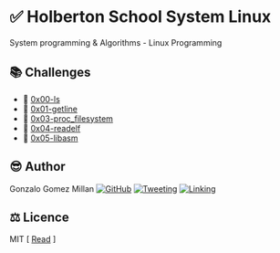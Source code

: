 # :white_check_mark: Holberton School System Linux
System programming &amp; Algorithms - Linux Programming

## :books: Challenges
- :bookmark_tabs: [0x00-ls](0x00-ls/.#readme)
- :bookmark_tabs: [0x01-getline](0x01-getline/.#readme)
- :bookmark_tabs: [0x03-proc_filesystem](0x03-proc_filesystem/.#readme)
- :bookmark_tabs: [0x04-readelf](0x04-readelf/.#readme)
- :bookmark_tabs: [0x05-libasm](0x05-libasm/.#readme)

## :sunglasses: Author
Gonzalo Gomez Millan 
[![GitHub](https://img.shields.io/badge/github-%23100000.svg?&style=for-the-badge&logo=github&logoColor=white)](https://github.com/gogomillan)
[![Tweeting](https://img.shields.io/badge/twitter-%231DA1F2.svg?&style=for-the-badge&logo=twitter&logoColor=white)](https://twitter.com/gogomillan)
[![Linking](https://img.shields.io/badge/linkedin-%230077B5.svg?&style=for-the-badge&logo=linkedin&logoColor=white)](https://linkedin.com/in/gogomillan)

## :balance_scale: Licence
MIT
\[ [Read](LICENSE) \]
